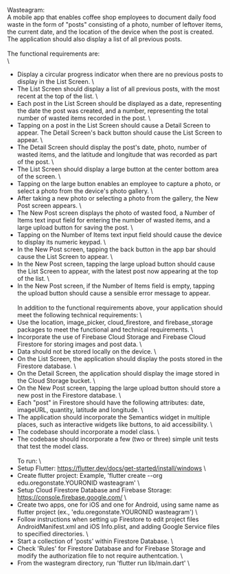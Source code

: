 Wasteagram: \
A mobile app that enables coffee shop employees to document daily food waste in the form of "posts" consisting of a photo, number of leftover items, the current date, and the location of the device when the post is created. The application should also display a list of all previous posts. \
\
The functional requirements are: \
\
- Display a circular progress indicator when there are no previous posts to display in the List Screen. \
- The List Screen should display a list of all previous posts, with the most recent at the top of the list. \
- Each post in the List Screen should be displayed as a date, representing the date the post was created, and a number, representing the total number of wasted items recorded in the post. \
- Tapping on a post in the List Screen should cause a Detail Screen to appear. The Detail Screen's back button should cause the List Screen to appear. \
- The Detail Screen should display the post's date, photo, number of wasted items, and the latitude and longitude that was recorded as part of the post. \
- The List Screen should display a large button at the center bottom area of the screen. \
- Tapping on the large button enables an employee to capture a photo, or select a photo from the device's photo gallery. \
- After taking a new photo or selecting a photo from the gallery, the New Post screen appears. \
- The New Post screen displays the photo of wasted food, a Number of Items text input field for entering the number of wasted items, and a large upload button for saving the post. \
- Tapping on the Number of Items text input field should cause the device to display its numeric keypad. \
- In the New Post screen, tapping the back button in the app bar should cause the List Screen to appear. \
- In the New Post screen, tapping the large upload button should cause the List Screen to appear, with the latest post now appearing at the top of the list. \
- In the New Post screen, if the Number of Items field is empty, tapping the upload button should cause a sensible error message to appear. \
 \
In addition to the functional requirements above, your application should meet the following technical requirements: \
- Use the location, image_picker, cloud_firestore, and firebase_storage packages to meet the functional and technical requirements. \
- Incorporate the use of Firebase Cloud Storage and Firebase Cloud Firestore for storing images and post data. \
- Data should not be stored locally on the device. \
- On the List Screen, the application should display the posts stored in the Firestore database. \
- On the Detail Screen, the application should display the image stored in the Cloud Storage bucket. \
- On the New Post screen, tapping the large upload button should store a new post in the Firestore database. \
- Each "post" in Firestore should have the following attributes: date, imageURL, quantity, latitude and longitude. \
- The application should incorporate the Semantics widget in multiple places, such as interactive widgets like buttons, to aid accessibility. \
- The codebase should incorporate a model class. \
- The codebase should incorporate a few (two or three) simple unit tests that test the model class. \
\
To run: \
- Setup Flutter: https://flutter.dev/docs/get-started/install/windows \
- Create flutter project: Example, 'flutter create --org edu.oregonstate.YOURONID wasteagram' \
- Setup Cloud Firestore Database and Firebase Storage: https://console.firebase.google.com/ \
- Create two apps, one for iOS and one for Android, using same name as flutter project (ex., 'edu.oregonstate.YOURONID wasteagram') \
- Follow instructions when setting up Firestore to edit project files AndroidManifest.xml and iOS Info.plist, and adding Google Service files to specified directories. \
- Start a collection of 'posts' within Firestore Database. \
- Check 'Rules' for Firestore Database and for Firebase Storage and modify the authorization file to not require authentcation. \
- From the wastegram directory, run 'flutter run lib/main.dart' \
